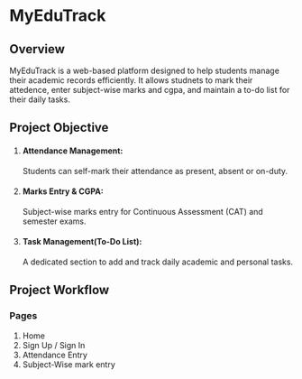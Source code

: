 # MyEduTrack
## Overview
  MyEduTrack is a web-based platform designed to help students manage their academic records efficiently. It allows studnets to mark their attedence, enter subject-wise marks and cgpa, and maintain a to-do list for their daily tasks.

## Project Objective
   1. #### Attendance Management:
        Students can self-mark their attendance as present, absent or on-duty.
   2. #### Marks Entry & CGPA:
         Subject-wise marks entry for Continuous Assessment (CAT) and semester 
         exams.
   3. #### Task Management(To-Do List):
         A dedicated section to add and track daily academic and personal 
         tasks.

## Project Workflow
  ### Pages
  1. Home
  2. Sign Up / Sign In
  3. Attendance Entry
  4. Subject-Wise mark entry
